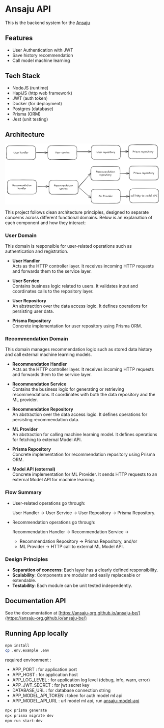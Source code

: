 # Ansaju API

This is the backend system for the [Ansaju](https://ansaju.netlify.app/)

## Features

- User Authentication with JWT
- Save history recommendation
- Call model machine learning

## Tech Stack 

- NodeJS (runtime)
- HapiJS (http web framework)
- JWT (auth token)
- Docker (for deployment)
- Postgres (database)
- Prisma (ORM)
- Jest (unit testing)

## Architecture 
![](docs/arsitektur%20backend%20ansaju.png)

This project follows clean architecture principles, designed to separate concerns across different functional domains. Below is an explanation of each component and how they interact:

### User Domain

This domain is responsible for user-related operations such as authentication and registration.

- **User Handler**  
  Acts as the HTTP controller layer. It receives incoming HTTP requests and forwards them to the service layer.

- **User Service**  
  Contains business logic related to users. It validates input and coordinates calls to the repository layer.

- **User Repository**  
  An abstraction over the data access logic. It defines operations for persisting user data.

- **Prisma Repository**  
  Concrete implementation for user repository using Prisma ORM.

### Recommendation Domain

This domain manages recommendation logic such as stored data history and call external machine learning models.

- **Recommendation Handler**  
  Acts as the HTTP controller layer. It receives incoming HTTP requests and forwards them to the service layer.

- **Recommendation Service**  
  Contains the business logic for generating or retrieving recommendations. It coordinates with both the data repository and the ML provider.

- **Recommendation Repository**  
  An abstraction over the data access logic. It defines operations for persisting recommendation data.

- **ML Provider**  
  An abstraction for calling machine learning model. It defines operations for fetching to external Model API.

- **Prisma Repository**  
  Concrete implementation for recommendation repository using Prisma ORM.

- **Model API (external)**  
  Concrete implementation for ML Provider. It sends HTTP requests to an external Model API for machine learning.

### Flow Summary

- User-related operations go through:
  
  User Handler → User Service → User Repository → Prisma Repository.

- Recommendation operations go through:
  
  Recommendation Handler → Recommendation Service →
    - Recommendation Repository → Prisma Repository, and/or
    - ML Provider → HTTP call to external ML Model API.

### Design Principles

- **Separation of concerns**: Each layer has a clearly defined responsibility.
- **Scalability**: Components are modular and easily replaceable or extendable.
- **Testability**: Each module can be unit tested independently.

## Documentation API

See the documentation at [https://ansaju-org.github.io/ansaju-be/](https://ansaju-org.github.io/ansaju-be/)

## Running App locally
```bash
npm install
cp .env.example .env
```
required environment :
- APP_PORT : for application port
- APP_HOST : for application host
- APP_LOG_LEVEL : for application log level (debug, info, warn, error)
- APP_JWT_SECRET : for jwt secret key
- DATABASE_URL : for database connection string
- APP_MODEL_API_TOKEN : token for auth model ml api
- APP_MODEL_API_URL : url model ml api, run [ansaju-model-api](https://github.com/ansaju-org/ansaju-model-api)

```bash
npx prisma generate
npx prisma migrate dev
npm run start-dev
```
